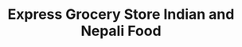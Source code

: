 ---
title: "Express Grocery Store Indian and Nepali Food"
url: /charlottesville/express-grocery-store-indian-and-nepali-food/
shop: convenience
---